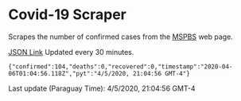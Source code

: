 # Covid-19 Scraper

Scrapes the number of confirmed cases from the [MSPBS](https://www.mspbs.gov.py/covid-19.php) web page.

[JSON Link](https://jmayalag.github.io/covid19-scrape/cases.json)
Updated every 30 minutes.
```
{"confirmed":104,"deaths":0,"recovered":0,"timestamp":"2020-04-06T01:04:56.118Z","pyt":"4/5/2020, 21:04:56 GMT-4"}
```
Last update (Paraguay Time): 4/5/2020, 21:04:56 GMT-4